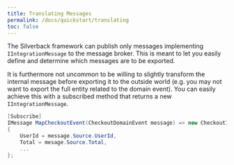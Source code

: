 ```yaml
---
title: Translating Messages
permalink: /docs/quickstart/translating
toc: false
---
```


The Silverback framework can publish only messages implementing `IIntegrationMessage` to the message broker. This is meant to let you easily define and determine which messages are to be exported.

It is furthermore not uncommon to be willing to slightly transform the internal message before exporting it to the outside world (e.g. you may not want to export the full entity related to the domain event). You can easily achieve this with a subscribed method that returns a new `IIntegrationMessage`.

```c#
[Subscribe]
IMessage MapCheckoutEvent(CheckoutDomainEvent message) => new CheckoutIntegrationEvent
{
    UserId = message.Source.UserId,
    Total = mesage.Source.Total,
    ...
};
```